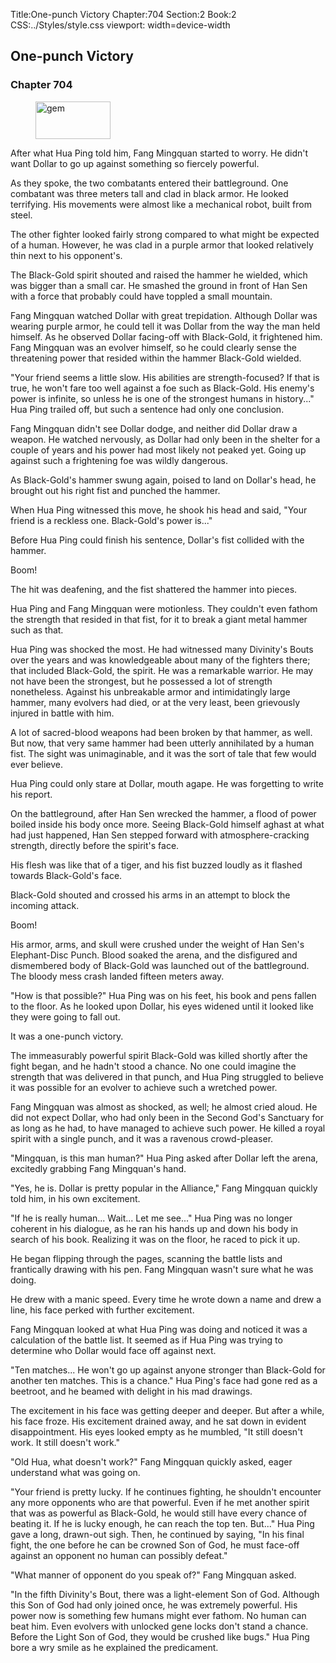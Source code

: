 Title:One-punch Victory 
Chapter:704 
Section:2 
Book:2 
CSS:../Styles/style.css 
viewport: width=device-width
  
## One-punch Victory
### Chapter 704
  
<figure>
	<img src="../Images/gem.gif" alt="gem" id="gem" width="120" height="60" />
</figure>
  

  
After what Hua Ping told him, Fang Mingquan started to worry. He didn't want Dollar to go up against something so fiercely powerful.

As they spoke, the two combatants entered their battleground. One combatant was three meters tall and clad in black armor. He looked terrifying. His movements were almost like a mechanical robot, built from steel.

The other fighter looked fairly strong compared to what might be expected of a human. However, he was clad in a purple armor that looked relatively thin next to his opponent's.

The Black-Gold spirit shouted and raised the hammer he wielded, which was bigger than a small car. He smashed the ground in front of Han Sen with a force that probably could have toppled a small mountain.

Fang Mingquan watched Dollar with great trepidation. Although Dollar was wearing purple armor, he could tell it was Dollar from the way the man held himself. As he observed Dollar facing-off with Black-Gold, it frightened him. Fang Mingquan was an evolver himself, so he could clearly sense the threatening power that resided within the hammer Black-Gold wielded.

"Your friend seems a little slow. His abilities are strength-focused? If that is true, he won't fare too well against a foe such as Black-Gold. His enemy's power is infinite, so unless he is one of the strongest humans in history..." Hua Ping trailed off, but such a sentence had only one conclusion.

Fang Mingquan didn't see Dollar dodge, and neither did Dollar draw a weapon. He watched nervously, as Dollar had only been in the shelter for a couple of years and his power had most likely not peaked yet. Going up against such a frightening foe was wildly dangerous.

As Black-Gold's hammer swung again, poised to land on Dollar's head, he brought out his right fist and punched the hammer.

When Hua Ping witnessed this move, he shook his head and said, "Your friend is a reckless one. Black-Gold's power is..."

Before Hua Ping could finish his sentence, Dollar's fist collided with the hammer.

Boom!

The hit was deafening, and the fist shattered the hammer into pieces.

Hua Ping and Fang Mingquan were motionless. They couldn't even fathom the strength that resided in that fist, for it to break a giant metal hammer such as that.

Hua Ping was shocked the most. He had witnessed many Divinity's Bouts over the years and was knowledgeable about many of the fighters there; that included Black-Gold, the spirit. He was a remarkable warrior. He may not have been the strongest, but he possessed a lot of strength nonetheless. Against his unbreakable armor and intimidatingly large hammer, many evolvers had died, or at the very least, been grievously injured in battle with him.

A lot of sacred-blood weapons had been broken by that hammer, as well. But now, that very same hammer had been utterly annihilated by a human fist. The sight was unimaginable, and it was the sort of tale that few would ever believe.

Hua Ping could only stare at Dollar, mouth agape. He was forgetting to write his report.

On the battleground, after Han Sen wrecked the hammer, a flood of power boiled inside his body once more. Seeing Black-Gold himself aghast at what had just happened, Han Sen stepped forward with atmosphere-cracking strength, directly before the spirit's face.

His flesh was like that of a tiger, and his fist buzzed loudly as it flashed towards Black-Gold's face.

Black-Gold shouted and crossed his arms in an attempt to block the incoming attack.

Boom!

His armor, arms, and skull were crushed under the weight of Han Sen's Elephant-Disc Punch. Blood soaked the arena, and the disfigured and dismembered body of Black-Gold was launched out of the battleground. The bloody mess crash landed fifteen meters away.

"How is that possible?" Hua Ping was on his feet, his book and pens fallen to the floor. As he looked upon Dollar, his eyes widened until it looked like they were going to fall out.

It was a one-punch victory.

The immeasurably powerful spirit Black-Gold was killed shortly after the fight began, and he hadn't stood a chance. No one could imagine the strength that was delivered in that punch, and Hua Ping struggled to believe it was possible for an evolver to achieve such a wretched power.

Fang Mingquan was almost as shocked, as well; he almost cried aloud. He did not expect Dollar, who had only been in the Second God's Sanctuary for as long as he had, to have managed to achieve such power. He killed a royal spirit with a single punch, and it was a ravenous crowd-pleaser.

"Mingquan, is this man human?" Hua Ping asked after Dollar left the arena, excitedly grabbing Fang Mingquan's hand.

"Yes, he is. Dollar is pretty popular in the Alliance," Fang Mingquan quickly told him, in his own excitement.

"If he is really human... Wait... Let me see..." Hua Ping was no longer coherent in his dialogue, as he ran his hands up and down his body in search of his book. Realizing it was on the floor, he raced to pick it up.

He began flipping through the pages, scanning the battle lists and frantically drawing with his pen. Fang Mingquan wasn't sure what he was doing.

He drew with a manic speed. Every time he wrote down a name and drew a line, his face perked with further excitement.

Fang Mingquan looked at what Hua Ping was doing and noticed it was a calculation of the battle list. It seemed as if Hua Ping was trying to determine who Dollar would face off against next.

"Ten matches... He won't go up against anyone stronger than Black-Gold for another ten matches. This is a chance." Hua Ping's face had gone red as a beetroot, and he beamed with delight in his mad drawings.

The excitement in his face was getting deeper and deeper. But after a while, his face froze. His excitement drained away, and he sat down in evident disappointment. His eyes looked empty as he mumbled, "It still doesn't work. It still doesn't work."

"Old Hua, what doesn't work?" Fang Mingquan quickly asked, eager understand what was going on.

"Your friend is pretty lucky. If he continues fighting, he shouldn't encounter any more opponents who are that powerful. Even if he met another spirit that was as powerful as Black-Gold, he would still have every chance of beating it. If he is lucky enough, he can reach the top ten. But..." Hua Ping gave a long, drawn-out sigh. Then, he continued by saying, "In his final fight, the one before he can be crowned Son of God, he must face-off against an opponent no human can possibly defeat."

"What manner of opponent do you speak of?" Fang Mingquan asked.

"In the fifth Divinity's Bout, there was a light-element Son of God. Although this Son of God had only joined once, he was extremely powerful. His power now is something few humans might ever fathom. No human can beat him. Even evolvers with unlocked gene locks don't stand a chance. Before the Light Son of God, they would be crushed like bugs." Hua Ping bore a wry smile as he explained the predicament.